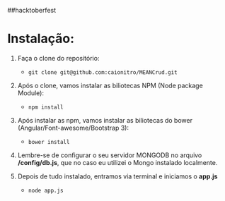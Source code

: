 ##hacktoberfest
# Instalação:

1. Faça o clone do repositório:
	* ``` git clone git@github.com:caionitro/MEANCrud.git ```

2. Após o clone, vamos instalar as biliotecas NPM (Node package Module):
	* ``` npm install ```

3. Após instalar as npm, vamos instalar as biliotecas do bower (Angular/Font-awesome/Bootstrap 3):
	* ``` bower install ```

4. Lembre-se de configurar o seu servidor MONGODB no arquivo **/config/db.js**, 
que no caso eu utilizei o Mongo instalado localmente.

5. Depois de tudo instalado, entramos via terminal e iniciamos o **app.js**
	* ``` node app.js ```
